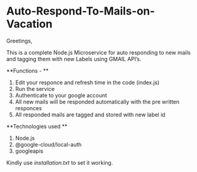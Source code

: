 # Auto-Respond-To-Mails-on-Vacation
Greetings,

This is a complete Node.js Microservice for auto responding to new mails and tagging them with new Labels using GMAIL API’s.

**Functions - **

1. Edit your responce and refresh time in the code (index.js)
2. Run the service
3. Authenticate to your google account
4. All new mails will be responded automatically with the pre written responces
5. All responded mails are tagged and stored with new label id


**Technologies used **

1. Node.js
2. @google-cloud/local-auth
3. googleapis

Kindly use _installation.txt_ to set it working.
